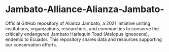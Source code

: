 # Jambato-Alliance-Alianza-Jambato-
Official GitHub repository of Alianza Jambato, a 2021 initiative uniting institutions, organizations, researchers, and communities to conserve the critically endangered Jambato Harlequin Toad (Atelopus ignescens), endemic to Ecuador. This repository shares data and resources supporting our conservation efforts.

